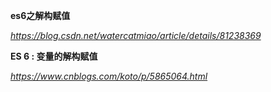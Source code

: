 **es6之解构赋值**

*https://blog.csdn.net/watercatmiao/article/details/81238369*



**ES 6 : 变量的解构赋值**

*https://www.cnblogs.com/koto/p/5865064.html*

